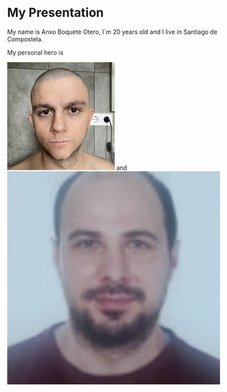 # My  Presentation

My name is Anxo Boquete Otero, I`m 20 years old and I live in Santiago de Compostela.

My personal hero is


![my_photo](Ampeter-calvo.webp)
and
![another_photo](fotito.png)